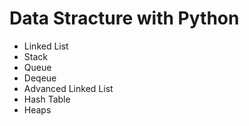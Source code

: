 # Data Stracture with Python
* Linked List
* Stack
* Queue
* Deqeue
* Advanced Linked List
* Hash Table
* Heaps
